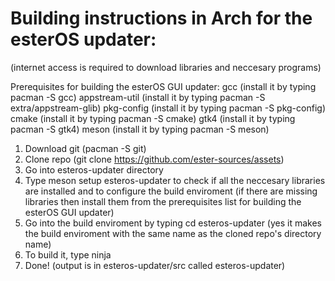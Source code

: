 # Building instructions in Arch for the esterOS updater:
(internet access is required to download libraries and neccesary programs)

Prerequisites for building the esterOS GUI updater:
gcc (install it by typing pacman -S gcc)
appstream-util (install it by typing pacman -S extra/appstream-glib)
pkg-config (install it by typing pacman -S pkg-config)
cmake (install it by typing pacman -S cmake)
gtk4 (install it by typing pacman -S gtk4)
meson (install it by typing pacman -S meson)

1. Download git (pacman -S git)
2. Clone repo (git clone https://github.com/ester-sources/assets)
3. Go into esteros-updater directory
4. Type meson setup esteros-updater to check if all the neccesary libraries are installed and to configure the build enviroment (if there are missing libraries then install them from the prerequisites list for building the esterOS GUI updater)
5. Go into the build enviroment by typing cd esteros-updater (yes it makes the build enviroment with the same name as the cloned repo's directory name)
6. To build it, type ninja
7. Done! (output is in esteros-updater/src called esteros-updater)
